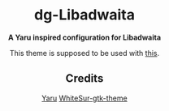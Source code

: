 <div align="center">

# dg-Libadwaita

**A Yaru inspired configuration for Libadwaita**

This theme is supposed to be used with [this](https://github.com/dgsasha/dg-gnome-theme).

## Credits
[Yaru](https://github.com/ubuntu/yaru) [WhiteSur-gtk-theme](https://github.com/vinceliuice/WhiteSur-gtk-theme)
